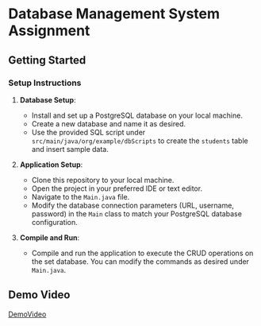 
# Database Management System Assignment

## Getting Started

### Setup Instructions

1. **Database Setup**:
    - Install and set up a PostgreSQL database on your local machine.
    - Create a new database and name it as desired.
    - Use the provided SQL script under `src/main/java/org/example/dbScripts` to create the `students` table and insert sample data.

2. **Application Setup**:
    - Clone this repository to your local machine.
    - Open the project in your preferred IDE or text editor.
    - Navigate to the `Main.java` file.
    - Modify the database connection parameters (URL, username, password) in the `Main` class to match your PostgreSQL database configuration.

3. **Compile and Run**:
    - Compile and run the application to execute the CRUD operations on the set database. You can modify the commands as desired under `Main.java`.

## Demo Video

[DemoVideo](https://youtu.be/FKszCou2cyc)
